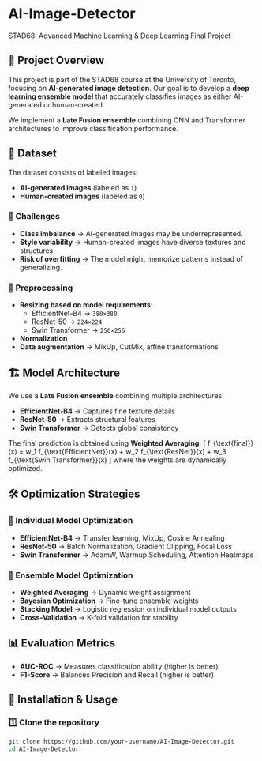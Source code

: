 # AI-Image-Detector
STAD68: Advanced Machine Learning & Deep Learning Final Project

## 🚀 Project Overview
This project is part of the STAD68 course at the University of Toronto, focusing on **AI-generated image detection**. Our goal is to develop a **deep learning ensemble model** that accurately classifies images as either AI-generated or human-created.

We implement a **Late Fusion ensemble** combining CNN and Transformer architectures to improve classification performance.

## 📂 Dataset
The dataset consists of labeled images:  
- **AI-generated images** (labeled as `1`)  
- **Human-created images** (labeled as `0`)  

### 🔹 Challenges
- **Class imbalance** → AI-generated images may be underrepresented.
- **Style variability** → Human-created images have diverse textures and structures.
- **Risk of overfitting** → The model might memorize patterns instead of generalizing.

### 🔹 Preprocessing
- **Resizing based on model requirements**:
  - EfficientNet-B4 → `380×380`
  - ResNet-50 → `224×224`
  - Swin Transformer → `256×256`
- **Normalization**
- **Data augmentation** → MixUp, CutMix, affine transformations

## 🏗️ Model Architecture
We use a **Late Fusion ensemble** combining multiple architectures:
- **EfficientNet-B4** → Captures fine texture details
- **ResNet-50** → Extracts structural features
- **Swin Transformer** → Detects global consistency  

The final prediction is obtained using **Weighted Averaging**:
\[
f_{\text{final}}(x) = w_1 f_{\text{EfficientNet}}(x) + w_2 f_{\text{ResNet}}(x) + w_3 f_{\text{Swin Transformer}}(x)
\]
where the weights are dynamically optimized.

## 🛠️ Optimization Strategies
### 🔹 Individual Model Optimization
- **EfficientNet-B4** → Transfer learning, MixUp, Cosine Annealing
- **ResNet-50** → Batch Normalization, Gradient Clipping, Focal Loss
- **Swin Transformer** → AdamW, Warmup Scheduling, Attention Heatmaps

### 🔹 Ensemble Model Optimization
- **Weighted Averaging** → Dynamic weight assignment
- **Bayesian Optimization** → Fine-tune ensemble weights
- **Stacking Model** → Logistic regression on individual model outputs
- **Cross-Validation** → K-fold validation for stability

## 📊 Evaluation Metrics
- **AUC-ROC** → Measures classification ability (higher is better)
- **F1-Score** → Balances Precision and Recall (higher is better)

## 🚀 Installation & Usage
### 1️⃣ Clone the repository
```bash
git clone https://github.com/your-username/AI-Image-Detector.git
cd AI-Image-Detector
